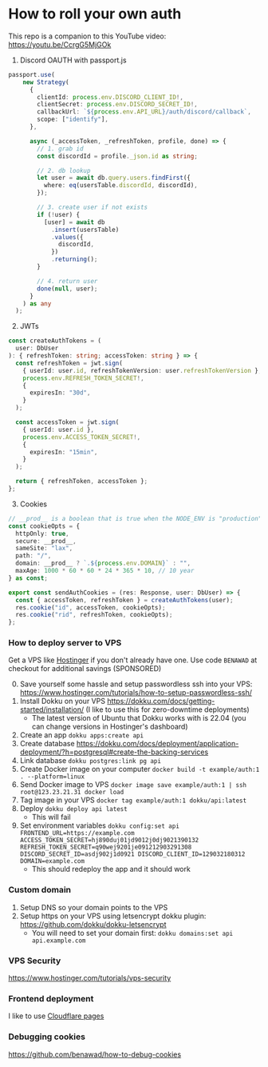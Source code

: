 # How to roll your own auth

This repo is a companion to this YouTube video: https://youtu.be/CcrgG5MjGOk

1. Discord OAUTH with passport.js

```ts
passport.use(
    new Strategy(
      {
        clientId: process.env.DISCORD_CLIENT_ID!,
        clientSecret: process.env.DISCORD_SECRET_ID!,
        callbackUrl: `${process.env.API_URL}/auth/discord/callback`,
        scope: ["identify"],
      },

      async (_accessToken, _refreshToken, profile, done) => {
        // 1. grab id
        const discordId = profile._json.id as string;

        // 2. db lookup
        let user = await db.query.users.findFirst({
          where: eq(usersTable.discordId, discordId),
        });

        // 3. create user if not exists
        if (!user) {
          [user] = await db
            .insert(usersTable)
            .values({
              discordId,
            })
            .returning();
        }

        // 4. return user
        done(null, user);
      }
    ) as any
  );
```

2. JWTs

```ts
const createAuthTokens = (
  user: DbUser
): { refreshToken: string; accessToken: string } => {
  const refreshToken = jwt.sign(
    { userId: user.id, refreshTokenVersion: user.refreshTokenVersion },
    process.env.REFRESH_TOKEN_SECRET!,
    {
      expiresIn: "30d",
    }
  );

  const accessToken = jwt.sign(
    { userId: user.id },
    process.env.ACCESS_TOKEN_SECRET!,
    {
      expiresIn: "15min",
    }
  );

  return { refreshToken, accessToken };
};
```

3. Cookies

```ts
// __prod__ is a boolean that is true when the NODE_ENV is "production"
const cookieOpts = {
  httpOnly: true,
  secure: __prod__,
  sameSite: "lax",
  path: "/",
  domain: __prod__ ? `.${process.env.DOMAIN}` : "",
  maxAge: 1000 * 60 * 60 * 24 * 365 * 10, // 10 year
} as const;

export const sendAuthCookies = (res: Response, user: DbUser) => {
  const { accessToken, refreshToken } = createAuthTokens(user);
  res.cookie("id", accessToken, cookieOpts);
  res.cookie("rid", refreshToken, cookieOpts);
};
```

### How to deploy server to VPS

Get a VPS like [Hostinger](https://hostinger.com/benawad) if you don't already have one. Use code `BENAWAD` at checkout for additional savings (SPONSORED)

0. Save yourself some hassle and setup passwordless ssh into your VPS: https://www.hostinger.com/tutorials/how-to-setup-passwordless-ssh/
1. Install Dokku on your VPS https://dokku.com/docs/getting-started/installation/ (I like to use this for zero-downtime deployments)
   - The latest version of Ubuntu that Dokku works with is 22.04 (you can change versions in Hostinger's dashboard)
2. Create an app `dokku apps:create api`
3. Create database https://dokku.com/docs/deployment/application-deployment/?h=postgresql#create-the-backing-services
4. Link database `dokku postgres:link pg api`
5. Create Docker image on your computer `docker build -t example/auth:1 . --platform=linux`
6. Send Docker image to VPS `docker image save example/auth:1 | ssh root@123.23.21.31 docker load`
7. Tag image in your VPS `docker tag example/auth:1 dokku/api:latest`
8. Deploy `dokku deploy api latest`
   - This will fail
9. Set environment variables `dokku config:set api FRONTEND_URL=https://example.com ACCESS_TOKEN_SECRET=hj890duj01jd9012j0dj9021390132 REFRESH_TOKEN_SECRET=q90wej9201je091212903291308 DISCORD_SECRET_ID=asdj902j1d0921 DISCORD_CLIENT_ID=129032180312 DOMAIN=example.com`
   - This should redeploy the app and it should work

### Custom domain

1. Setup DNS so your domain points to the VPS
2. Setup https on your VPS using letsencrypt dokku plugin: https://github.com/dokku/dokku-letsencrypt
   - You will need to set your domain first: `dokku domains:set api api.example.com`

### VPS Security

https://www.hostinger.com/tutorials/vps-security

### Frontend deployment

I like to use [Cloudflare pages](https://pages.cloudflare.com/)

### Debugging cookies

https://github.com/benawad/how-to-debug-cookies
